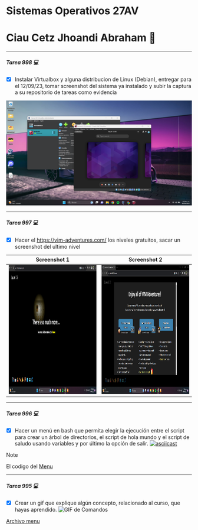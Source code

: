 # Sistemas Operativos 27AV
# Ciau Cetz Jhoandi Abraham 👋
_____
#####  Tarea 998 💻
- [x] Instalar Virtualbox y alguna distribucion de Linux (Debian), entregar para el 12/09/23, tomar screenshot del sistema ya instalado y subir la captura a su repositorio de tareas como evidencia

<a href="https://github.com/JhonKing4/TareasSistemasOperativos/blob/main/SS%20Debian.png" target="_blank"> <img src="/SS Debian.png"/></a>  
_____
#####  Tarea 997  💻
- [x] Hacer el https://vim-adventures.com/ los niveles gratuitos, sacar un screenshot del ultimo nivel

| Screenshot 1  | Screenshot 2  | 
|---|---|
| <a href="https://github.com/JhonKing4/TareasSistemasOperativos/blob/main/VIM.png" target="_blank"> <img src="/VIM.png" width="450" height="350"/></a> |  <a href="https://github.com/JhonKing4/TareasSistemasOperativos/blob/main/VIMAdventure.png" target="_blank"> <img src="/VIMAdventure.png" width="450" height="350"/></a> |  

_____
#####  Tarea 996  💻
- [x] Hacer un menú en bash que permita elegir la ejecución entre el script para crear un árbol de directorios, el script de hola mundo y el script de saludo usando variables y por último la opción de salir.
[![asciicast](https://asciinema.org/a/608837.svg)](https://asciinema.org/a/608837)

> [!NOTE]
> El codigo del
> <a href="https://github.com/JhonKing4/TareasSistemasOperativos/blob/main/menu.sh" target="_blank"> Menu</a>


_____
#####  Tarea 995  💻
- [x] Crear un gif que explique algún concepto, relacionado al curso, que hayas aprendido.
![GIF de Comandos](https://github.com/JhonKing4/TareasSistemasOperativos/blob/main/Comandos.gif)

[Archivo menu](./actividad1/seis/)